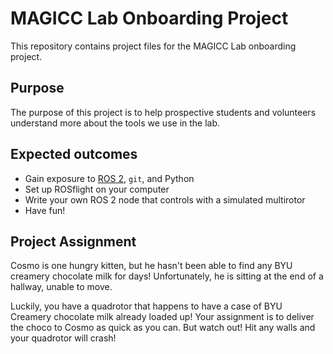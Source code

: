 # MAGICC Lab Onboarding Project

This repository contains project files for the MAGICC Lab onboarding project.

## Purpose
The purpose of this project is to help prospective students and volunteers understand more about the tools we use in the lab.

## Expected outcomes

* Gain exposure to [ROS 2](https://docs.ros.org/en/humble/index.html), `git`, and Python
* Set up ROSflight on your computer
* Write your own ROS 2 node that controls with a simulated multirotor
* Have fun!

## Project Assignment
Cosmo is one hungry kitten, but he hasn't been able to find any BYU creamery chocolate milk for days!
Unfortunately, he is sitting at the end of a hallway, unable to move.

Luckily, you have a quadrotor that happens to have a case of BYU Creamery chocolate milk already loaded up!
Your assignment is to deliver the choco to Cosmo as quick as you can.
But watch out!
Hit any walls and your quadrotor will crash!
